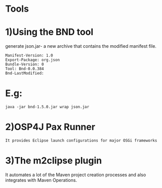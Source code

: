 
Tools
======

1)Using the BND tool  
=====================
generate json.jar- a new archive that contains the modified manifest file.

    Manifest-Version: 1.0
    Export-Package: org.json
    Bundle-Version: 0
    Tool: Bnd-0.0.384
    Bnd-LastModified:

E.g:
====

    java -jar bnd-1.5.0.jar wrap json.jar

2)OSP4J Pax Runner 
==================

    It provides Eclipse launch configurations for major OSGi frameworks
    
3)The m2clipse plugin
======================
It automates a lot of the Maven project creation processes and also integrates with Maven Operations.
